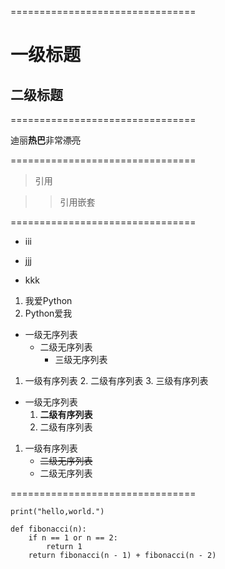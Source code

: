 ================================

# 一级标题
## 二级标题

================================

迪丽**热巴**非常~~漂亮~~  

================================

> 引用

>> 引用嵌套

================================

+ iii
- jjj
* kkk

1. 我爱Python
2. Python爱我

+ 一级无序列表
  + 二级无序列表
    + 三级无序列表

1. 一级有序列表
   2. 二级有序列表
      3. 三级有序列表

+ 一级无序列表
  1. **二级有序列表**
  2. 二级有序列表

1. 一级有序列表
   + ~~二级无序列表~~
   + 二级无序列表

================================

`print("hello,world.")`

```
def fibonacci(n):
    if n == 1 or n == 2:
        return 1
    return fibonacci(n - 1) + fibonacci(n - 2)
```


